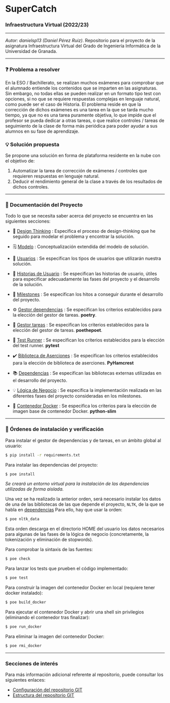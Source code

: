 # SuperCatch



### Infraestructura Virtual (2022/23)

****

*Autor: danielsp13 (Daniel Pérez Ruiz)*. Repositorio para el proyecto de la asignatura Infraestructura Virtual del Grado de Ingeniería Informática de la Universidad de Granada.

****

###  :question: Problema a resolver

En la ESO / Bachillerato, se realizan muchos exámenes para comprobar que el alumnado entiende los contenidos que se imparten en las asignaturas. Sin embargo, no todas ellas se pueden realizar en un formato tipo test con opciones, si no que se requiere respuestas complejas en lenguaje natural, como puede ser el caso de Historia. El problema reside en que la corrección de dichos exámenes es una tarea en la que se tarda mucho tiempo, ya que no es una tarea puramente objetiva, lo que impide que el profesor se pueda dedicar a otras tareas, o que realice controles / tareas de seguimiento de la clase de forma más periódica para poder ayudar a sus alumnos en su fase de aprendizaje.

###  :bulb:  Solución propuesta

Se propone una solución en forma de plataforma residente en la nube con el objetivo de:

1. Automatizar la tarea de corrección de exámenes / controles que requieren respuestas en lenguaje natural.
2. Deducir el rendimiento general de la clase a través de los resultados de dichos controles.

****

### :page_with_curl: Documentación del Proyecto

Todo lo que se necesita saber acerca del proyecto se encuentra en las siguientes secciones:

* :thinking: [Design Thinking](docs/design-thinking.md) : Especifica el proceso de design-thinking que he seguido para modelar el problema y encontrar la solución.
* :spiral_notepad: [Modelo](docs/modelo.md) : Conceptualización extendida del modelo de solución.



* :busts_in_silhouette: [Usuarios](docs/users.md) : Se especifican los tipos de usuarios que utilizarán nuestra solución.

* :notebook: [Historias de Usuario](docs/user-stories.md) : Se especifican las historias de usuario, útiles para especificar adecuadamente las fases del proyecto y el desarrollo de la solución.

* :checkered_flag: [Milestones](docs/milestones.md) : Se especifican los hitos a conseguir durante el desarrollo del proyecto.

* :gear: [Gestor dependencias](docs/gestor-dependencias.md) : Se especifican los criterios establecidos para la elección del gestor de tareas. **poetry**.

* :runner: [Gestor tareas](docs/gestor-tareas.md) : Se especifican los criterios establecidos para la elección del gestor de tareas. **poethepoet**.

* :rabbit2: [Test Runner](docs/test-runner.md) : Se especifican los criterios establecidos para la elección del test runner. **pytest**

* :heavy_check_mark: [Biblioteca de Aserciones](docs/biblioteca-aserciones.md) : Se especifican los criterios establecidos para la elección de biblioteca de aserciones. **PyHamcrest**

  

* :books: [Dependencias](docs/dependencias.md) : Se especifican las bibliotecas externas utilizadas en el desarrollo del proyecto.

* :bulb: [Lógica de Negocio](docs/logica-negocio.md) : Se especifica la implementación realizada en las diferentes fases del proyecto consideradas en los milestones.

* :whale2: [Contenedor Docker](docs/docker.md) : Se especifica los criterios para la elección de imagen base de contenedor Docker. **python-slim**

****

### :shell: Órdenes de instalación y verificación

Para instalar el gestor de dependencias y de tareas, en un ámbito global al usuario:

~~~bash
$ pip install -r requirements.txt
~~~



Para instalar las dependencias del proyecto:

~~~bash
$ poe install
~~~

*Se creará un entorno virtual para la instalación de las dependencias utilizadas de forma aislada.*

Una vez se ha realizado la anterior orden, será necesario instalar los datos de una de las bibliotecas de las que depende el proyecto, `NLTK`, de la que se habla en [dependencias](docs/dependencias.md) Para ello, hay que usar la orden:

~~~bash
$ poe nltk_data
~~~

Esta orden descarga en el directorio HOME del usuario los datos necesarios para algunas de las fases de la lógica de negocio (concretamente, la tokenización y eliminación de stopwords).



Para comprobar la sintaxis de las fuentes:

~~~bash
$ poe check
~~~



Para lanzar los tests que prueben el código implementado:

~~~bash
$ poe test
~~~



Para construir la imagen del contenedor Docker en local (requiere tener docker instalado):

~~~bash
$ poe build_docker
~~~



Para ejecutar el contenedor Docker y abrir una shell sin privilegios (eliminando el contenedor tras finalizar):

~~~bash
$ poe run_docker
~~~



Para eliminar la imagen del contenedor Docker:

~~~bash
$ poe rmi_docker
~~~

 



****

###  Secciones de interés

Para más información adicional referente al repositorio, puede consultar los siguientes enlaces:

* [Configuración del repositorio GIT](repo-res/gitconfig.md)
* [Estructura del repositorio GIT](repo-res/gitstructure.md)